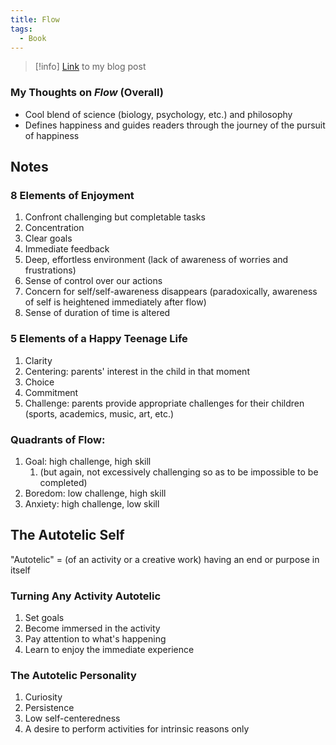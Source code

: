 ```yaml
---
title: Flow
tags:
  - Book
---
```

> [!info] [Link](https://heidi-huang.ghost.io/flow-the-psychology-of-optimal-experience/) to my blog post

### My Thoughts on _Flow_ (Overall)
- Cool blend of science (biology, psychology, etc.) and philosophy
- Defines happiness and guides readers through the journey of the pursuit of happiness

## Notes
### 8 Elements of Enjoyment
1. Confront challenging but completable tasks
2. Concentration
3. Clear goals
4. Immediate feedback
5. Deep, effortless environment (lack of awareness of worries and frustrations)
6. Sense of control over our actions
7. Concern for self/self-awareness disappears (paradoxically, awareness of self is heightened immediately after flow)
8. Sense of duration of time is altered

### 5 Elements of a Happy Teenage Life
1. Clarity
2. Centering: parents' interest in the child in that moment
3. Choice
4. Commitment
5. Challenge: parents provide appropriate challenges for their children (sports, academics, music, art, etc.)

### Quadrants of Flow:
1. Goal: high challenge, high skill
    1. (but again, not excessively challenging so as to be impossible to be completed)
2. Boredom: low challenge, high skill
3. Anxiety: high challenge, low skill

## The Autotelic Self
"Autotelic" = (of an activity or a creative work) having an end or purpose in itself

### Turning Any Activity Autotelic
1. Set goals
2. Become immersed in the activity
3. Pay attention to what's happening
4. Learn to enjoy the immediate experience

### The Autotelic Personality
1. Curiosity
2. Persistence
3. Low self-centeredness
4. A desire to perform activities for intrinsic reasons only
